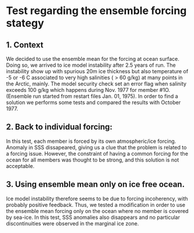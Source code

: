 # Test regarding the ensemble forcing stategy
  
## 1. Context
  We decided to use the ensemble mean  for the forcing at ocean surface. Doing so, we arrived to ice model instability after 2.5 years of run. The instability show up with spurious 20m ice thickness but also temperature of -5 or -6 C associated to very high salinities ( > 60 g/kg) at  many points in the Arctic, mainly.  The model security check set an error flag when salinity exceeds 100 g/kg which happens during Nov. 1977 for member #1O. (Ensemble run started from restart files Jan. 01, 1975).  In order to find a solution we performs some tests and compared the results with October 1977.

## 2. Back to individual forcing:
In this test, each member is forced by its own atmospheric/ice forcing.
Anomaly in SSS dissapeared, giving us a clue that the problem  is related to a forcing issue. However, the constraint of having a common forcing for the ocean for all members was thought to be strong, and this solution is not acceptable.

## 3. Using ensemble mean only on ice free ocean.
Ice model instability therefore seems to be due to forcing incoherency, with probably positive feedback.
Thus, we  tested a modification in order to use the ensemble mean forcing only on the ocean where no member is covered by sea-ice.
In this test, SSS anomalies also disappears and no particular discontinuities were observed in the marginal ice zone.

